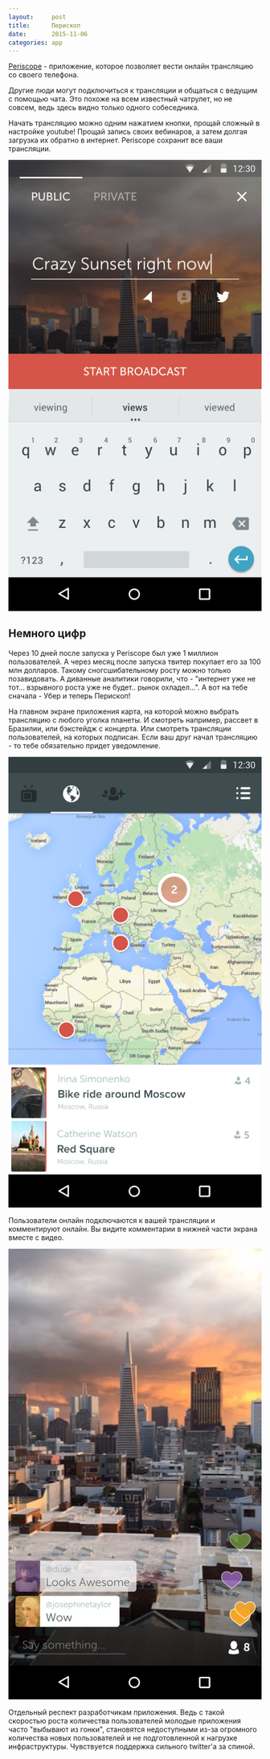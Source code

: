 ```yaml
---
layout:     post
title:      Перископ
date:       2015-11-06
categories: app
---
```


[Periscope](https://www.periscope.tv/) - приложение, которое позволяет вести онлайн трансляцию со своего телефона.

Другие люди могут подключиться к трансляции и общаться с ведущим с помощью чата. Это похоже на всем известный чатрулет, но не совсем, ведь здесь видно только одного собеседника.

Начать трансляцию можно одним нажатием кнопки, прощай сложный в настройке youtube! Прощай запись своих вебинаров, а затем долгая загрузка их обратно в интернет. Periscope сохранит все ваши трансляции.

![](/images/per-br.png)

## Немного цифр

Через 10 дней после запуска у Periscope был уже 1 миллион пользователей. А через месяц после запуска твитер покупает его за 100 млн долларов. Такому сногсшибательному росту можно только позавидовать. А диванные аналитики говорили, что - "интернет уже не тот... взрывного роста уже не будет.. рынок охладел...".
А вот на тебе сначала - Убер и теперь Перископ!

На главном экране приложения карта, на которой можно выбрать трансляцию с любого уголка планеты. И смотреть например, рассвет в Бразилии, или бэкстейдж с концерта. Или смотреть трансляции пользователей, на которых подписан. Если ваш друг начал трансляцию - то тебе обязательно придет уведомление.

![](/images/per-mappng.png)

Пользователи онлайн подключаются к вашей трансляции и комментируют онлайн. Вы видите комментарии в нижней части экрана вместе с видео.

![](/images/per-vi.png)

Отдельный респект разработчикам приложения. Ведь с такой скоростью роста количества пользователей молодые приложения часто "выбывают из гонки", становятся недоступными из-за огромного количества новых пользователей и не подготовленной к нагрузке инфраструктуры. Чувствуется поддержка сильного twitter'а за спиной.


